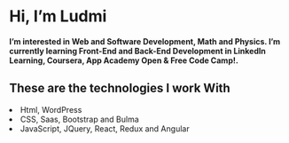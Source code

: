 # Hi, I’m Ludmi
 #### I’m interested in Web and Software Development, Math and Physics. I’m currently learning Front-End and Back-End Development in Linkedln Learning, Coursera, App Academy Open & Free Code Camp!.
 ## These are the technologies I work With
 <li>Html, WordPress</li>
 <li>CSS, Saas, Bootstrap and Bulma</li>
 <li>JavaScript, JQuery, React, Redux and Angular </li>
 
<!---
DamperDoor56/DamperDoor56 is a ✨ special ✨ repository because its `README.md` (this file) appears on your GitHub profile.
You can click the Preview link to take a look at your changes.
--->

